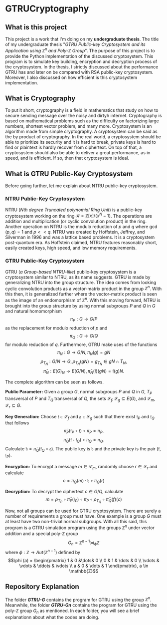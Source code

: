 # GTRUCryptography

## What is this project
This project is a work that I'm doing on my **undergraduate thesis**. The title of my undergraduate thesis "*GTRU Public-key Cryptosystem and its Application using* $\mathbb{Z}^n$ *and* *Poly-*$\mathbb{Z}$ *Group*". The purpose of this project is to provide the Python implementation of the discussed cryptosystem. This program is to simulate key building, encryption and decryption process of the cryptosystem. In the thesis, I strictly discussed about the performance GTRU has and later on be compared with RSA public-key cryptosystem. Moreover, I also discussed on how efficient is this cryptosystem implementation.

## What is Cryptography
To put it short, cryptography is a field in mathematics that study on how to secure sending message over the noisy and dirtyh internet. Cryptography is based on mathematical problems such as the difficulty on factorizing large numbers, shortest vector problem, and many more. Cryptosystem is an algorithm made from simple cryptography. A cryptosystem can be said as the by product of cryptography. In the real world,  a cryptosystem should be able to  prioritize its security and it is hard to break, private keys is hard to find or plaintext is hardly recover from ciphertext. On top of that, a cryptosystem should also be able to deliver a great performance, as in speed, and is efficient. If so, then that cryptosystem is ideal.

## What is GTRU Public-Key Cryptosystem
Before going further, let me explain about NTRU public-key cryptosystem. 

### NTRU Public-Key Cryptosystem
NTRU (*Nth degree Truncated polynomial Ring Unit*) is a public-key cryptosystem working on the ring $\mathcal{R} = \mathbb{Z}[x]/\langle x^N - 1 \rangle$. The operations are addition and multiplication (or cyclic convolution product) in the ring. Another operation on NTRU is the modulo reduction of $p$ and $q$ where $\gcd(p,q) = 1$ and $p << q$. NTRU was created by Hoffstein, Jeffrey, and Silverman in 1996 and was a lattice based problems. It is a cryptosystem post-quantum era. As Hoffstein claimed, NTRU features reasonably short, easily created keys, high speed, and low memory requirements.

### GTRU Public-Key Cryptosystem
GTRU (*a Group-based NTRU-like*) public-key cryptosystem is a cryptosystem similar to NTRU, as its name suggests. GTRU is made by generalizing NTRU into the group structure. The idea comes from looking cyclic convolution products as a vector-matrix product in the group $\mathbb{Z}^n$. With this then, it is generalized further where the vector-matrix product is seen as the image of an endomorphism of $\mathbb{Z}^n$. With this moving forward, NTRU is brought into the group structure by using normal subgroups $P$ and $Q$ in $G$ and natural homomorphism 
$$\pi_P : G \rightarrow G/P$$ 
as the replacement for modulo reduction of $p$ and 
$$\pi_Q : G \rightarrow G/Q$$ 
for modulo reduction of $q$. Furthermore, GTRU make uses of the functions 
$$\pi_N : G \rightarrow G/N, \pi_N(g) = gN$$
$$\rho_{T_N} : G/N \rightarrow G, \rho_{T_N}(gN) = g_{T_N} \in gN \cap T_N,$$
$$\bar{\pi}_N : E(G)_N \rightarrow E(G/N), \bar{\pi}_N(\mathfrak{f})(gN) = \mathfrak{f}(g)N.$$

The complete algorithm can be seen as follows.

**Public Parameter:** Given a group $G$, normal subgroups $P$ and $Q$ in $G$, $T_P$ transversal of $P$ and $T_Q$ transversal of $Q$, the sets $\mathcal{L}_f, \mathcal{L}_g \subseteq E(G)$, and $\mathcal{L}_m, \mathcal{L}_r \subseteq G$.

**Key Generation:** Choose $\mathfrak{f} \in \mathcal{L}_f$ and $\mathfrak{g} \in \mathcal{L}_g$ such that there exist $\mathfrak{f}_P$ and $\mathfrak{f}_Q$ that follows 
$$\bar{\pi}_P(\mathfrak{f}_P \circ \mathfrak{f}) \circ \pi_P = \pi_P,$$ 
$$\bar{\pi}_Q(\mathfrak{f} \circ \mathfrak{f}_Q) \circ \pi_Q = \pi_Q.$$ 
Calculate $\mathfrak{h} = \bar{\pi}_Q(\mathfrak{f}_Q \circ \mathfrak{g})$. The public key is $\mathfrak{h}$ and the private key is the pair $(\mathfrak{f}, \mathfrak{f}_P)$.

**Encryption:** To encrypt a message $m \in \mathcal{L}_m$, randomly choose $r \in \mathcal{L}_r$ and calculate 
$$c=\pi_Q(m) \cdot \mathfrak{h} \circ \pi_Q(r)$$

**Decryption:** To decrypt the ciphertext $c \in G/Q$, calculate 
$$m = \rho_{T_P} \circ \bar{\pi}_P(\mathfrak{f}_P) \circ \pi_P \circ \rho_{T_Q} \circ \bar{\pi}_Q(f)(c)$$ 

Now, not all groups can be used for GTRU cryptosystem. There are surely a number of requirements a group must have. One example is a group $G$ must at least have two non-trivial normal subgroups. With all this said, this program is a GTRU simulation program using the groups $\mathbb{Z}^n$ under vector addition and a special poly-$\mathbb{Z}$ group 
$$G_n = \mathbb{Z}^{n-1} \rtimes_\phi \mathbb{Z}$$ 
where $\phi: \mathbb{Z} \rightarrow Aut(\mathbb{Z}^{n-1})$ defined by 
$$\phi (a) = \begin{pmatrix}
1 & 0 &\dots& 0 \\
0 & 1 & \dots & 0 \\
\vdots & \vdots & \ddots & \vdots \\
a & 0 & \dots & 1 
\end{pmatrix}, a \in \mathbb{Z}$$

## Repository Explanation
The folder ***GTRU-G*** contains the program for GTRU using the group $\mathbb{Z}^n$. Meanwhile, the folder ***GTRU-Gn*** contains the program for GTRU using the poly-$\mathbb{Z}$ group $G_n$ as mentioned. In each folder, you will see a brief explanationn about what the codes are doing.